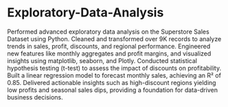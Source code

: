 # Exploratory-Data-Analysis

Performed advanced exploratory data analysis on the Superstore Sales Dataset using Python. Cleaned and transformed over 9K records to analyze trends in sales, profit, discounts, and regional performance. Engineered new features like monthly aggregates and profit margins, and visualized insights using matplotlib, seaborn, and Plotly.
Conducted statistical hypothesis testing (t-test) to assess the impact of discounts on profitability. Built a linear regression model to forecast monthly sales, achieving an R² of 0.85. Delivered actionable insights such as high-discount regions yielding low profits and seasonal sales dips, providing a foundation for data-driven business decisions.
